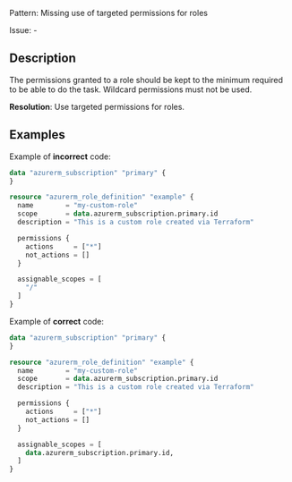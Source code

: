 Pattern: Missing use of targeted permissions for roles

Issue: -

## Description

The permissions granted to a role should be kept to the minimum required to be able to do the task. Wildcard permissions must not be used.

**Resolution**: Use targeted permissions for roles.

## Examples

Example of **incorrect** code:

```terraform
data "azurerm_subscription" "primary" {
}

resource "azurerm_role_definition" "example" {
  name        = "my-custom-role"
  scope       = data.azurerm_subscription.primary.id
  description = "This is a custom role created via Terraform"

  permissions {
    actions     = ["*"]
    not_actions = []
  }

  assignable_scopes = [
    "/"
  ]
}
```

Example of **correct** code:

```terraform
data "azurerm_subscription" "primary" {
}

resource "azurerm_role_definition" "example" {
  name        = "my-custom-role"
  scope       = data.azurerm_subscription.primary.id
  description = "This is a custom role created via Terraform"

  permissions {
    actions     = ["*"]
    not_actions = []
  }

  assignable_scopes = [
    data.azurerm_subscription.primary.id,
  ]
}
```
